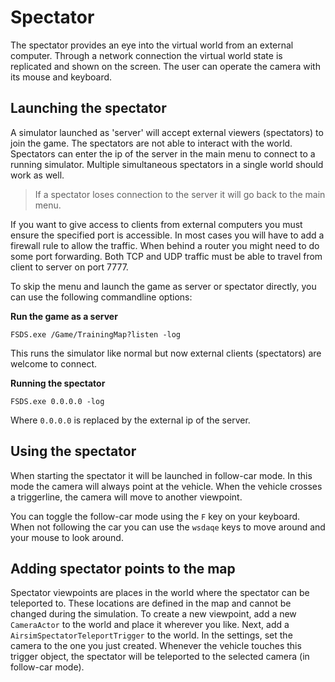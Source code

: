 # Spectator
The spectator provides an eye into the virtual world from an external computer.
Through a network connection the virtual world state is replicated and shown on the screen.
The user can operate the camera with its mouse and keyboard.

## Launching the spectator

A simulator launched as 'server' will accept external viewers (spectators) to join the game.
The spectators are not able to interact with the world.
Spectators can enter the ip of the server in the main menu to connect to a running simulator.
Multiple simultaneous spectators in a single world should work as well.

> If a spectator loses connection to the server it will go back to the main menu.

If you want to give access to clients from external computers you must ensure the specified port is accessible. 
In most cases you will have to add a firewall rule to allow the traffic.
When behind a router you might need to do some port forwarding.
Both TCP and UDP traffic must be able to travel from client to server on port 7777.

To skip the menu and launch the game as server or spectator directly, you can use the following commandline options:

**Run the game as a server**
```
FSDS.exe /Game/TrainingMap?listen -log
```
This runs the simulator like normal but now external clients (spectators) are welcome to connect.


**Running the spectator**
```
FSDS.exe 0.0.0.0 -log
```
Where `0.0.0.0` is replaced by the external ip of the server.


## Using the spectator

When starting the spectator it will be launched in follow-car mode.
In this mode the camera will always point at the vehicle.
When the vehicle crosses a triggerline, the camera will move to another viewpoint.

You can toggle the follow-car mode using the `F` key on your keyboard.
When not following the car you can use the `wsdaqe` keys to move around and your mouse to look around.

## Adding spectator points to the map
Spectator viewpoints are places in the world where the spectator can be teleported to.
These locations are defined in the map and cannot be changed during the simulation.
To create a new viewpoint, add a new `CameraActor` to the world and place it wherever you like.
Next, add a `AirsimSpectatorTeleportTrigger` to the world.
In the settings, set the camera to the one you just created.
Whenever the vehicle touches this trigger object, the spectator will be teleported to the selected camera (in follow-car mode).

